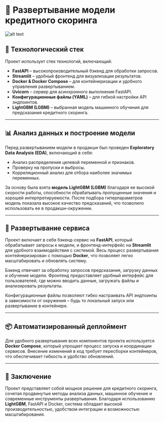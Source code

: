 
# 📜 Развертывание модели кредитного скоринга


![alt text](demo/example.gif?raw=true)

## 🔧 Технологический стек
Проект использует стек технологий, включающий:
- **FastAPI** – высокопроизводительный бэкенд для обработки запросов.
- **Streamlit** – удобный фронтенд для визуализации результатов.
- **Docker & Docker Compose** – для контейнеризации и удобного управления развертыванием.
- **Uvicorn** – сервер для асинхронного выполнения FastAPI.
- **Конфигурационные файлы (YAML)** – для гибкой настройки API эндпоинтов.
- **LightGBM (LGBM)** – выбранная модель машинного обучения для предсказания кредитного скоринга.

---

## 📊 Анализ данных и построение модели
Перед развертыванием модели в продакшн был проведен **Exploratory Data Analysis (EDA)**, включающий в себя:
- Анализ распределения целевой переменной и признаков.
- Проверку на пропуски и выбросы.
- Корреляционный анализ для отбора наиболее значимых переменных.

За основу была взята **модель LightGBM (LGBM)** благодаря ее высокой скорости работы, способности обрабатывать пропущенные значения и хорошей интерпретируемости. После подбора гиперпараметров модель показала высокое качество предсказаний, что позволило использовать ее в продакшн-окружении.

---

## 🚀 Развертывание сервиса
Проект включает в себя бэкенд-сервис на **FastAPI**, который обрабатывает запросы к модели, и фронтенд-интерфейс на **Streamlit** для удобного взаимодействия с системой. Весь процесс развертывания контейнеризирован с помощью **Docker**, что позволяет легко масштабировать и обновлять систему.

Бэкенд отвечает за обработку запросов предсказания, загрузку данных и обучение модели. Фронтенд предоставляет удобный интерфейс для пользователей, где можно вводить данные, загружать файлы и анализировать результаты.

Конфигурационные файлы позволяют гибко настраивать API эндпоинты в зависимости от окружения – будь то локальный запуск или развертывание в контейнере.

---

## 📦 Автоматизированный деплоймент
Для удобного развертывания всех компонентов проекта используется **Docker Compose**, который упрощает процесс запуска и координации сервисов. Внесение изменений в код требует пересборки контейнеров, что обеспечивает гибкость и удобство обновлений.

---

## 🎯 Заключение
Проект представляет собой мощное решение для кредитного скоринга, сочетая продвинутые методы анализа данных, машинное обучение и современные инструменты развертывания. Благодаря использованию **LightGBM**, FastAPI и Docker, система обладает высокой производительностью, удобством интеграции и возможностью масштабирования.

